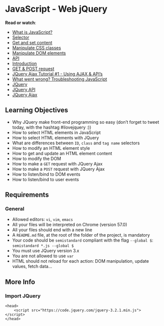 # JavaScript - Web jQuery

**Read or watch**:

-   [What is JavaScript?](https://intranet.hbtn.io/rltoken/GlfHjHDDooeBaCLeFt_5oQ "What is JavaScript?")
-   [Selector](https://intranet.hbtn.io/rltoken/y9XFbcbI8xNSqzip5nzQOA "Selector")
-   [Get and set content](https://intranet.hbtn.io/rltoken/VsL0hGKxYpR9eUARxdT4jQ "Get and set content")
-   [Manipulate CSS classes](https://intranet.hbtn.io/rltoken/3X_2uuoQj_EBCNVkbDPMOQ "Manipulate CSS classes")
-   [Manipulate DOM elements](https://intranet.hbtn.io/rltoken/Rvfxebo-SyemipXFzJczaA "Manipulate DOM elements")
-   [API](https://intranet.hbtn.io/rltoken/q60BOhdJATsxQJqfNUbYHw "API")
-   [Introduction](https://intranet.hbtn.io/rltoken/9PzTRREXMwnvL0nHCX0_BA "Introduction")
-   [GET & POST request](https://intranet.hbtn.io/rltoken/oopDTWGDRU7M25b01jzDBQ "GET & POST request")
-   [JQuery Ajax Tutorial #1 - Using AJAX & API’s](https://intranet.hbtn.io/rltoken/cUX7sSVGjIvPF0PHVA9TxQ "JQuery Ajax Tutorial #1 - Using AJAX & API's")
-   [What went wrong? Troubleshooting JavaScript](https://intranet.hbtn.io/rltoken/CjpTuQGkhwufzEuAd1RhfQ "What went wrong? Troubleshooting JavaScript")
-   [JQuery](https://intranet.hbtn.io/rltoken/IXrbW0eqxvXYnHNkM_3TFQ "JQuery")
-   [JQuery API](https://intranet.hbtn.io/rltoken/IXZ97_X2H3bu-icoF9aljg "JQuery API")
-   [JQuery Ajax](https://intranet.hbtn.io/rltoken/fP1IZt7vTQn9Wd59hIGu3w "JQuery Ajax")

## Learning Objectives

-   Why JQuery make front-end programming so easy (don’t forget to tweet today, with the hashtag #ilovejquery :))
-   How to select HTML elements in JavaScript
-   How to select HTML elements with JQuery
-   What are differences between  `ID`,  `class`  and  `tag name`  selectors
-   How to modify an HTML element style
-   How to get and update an HTML element content
-   How to modify the DOM
-   How to make a  `GET`  request with JQuery Ajax
-   How to make a  `POST`  request with JQuery Ajax
-   How to listen/bind to DOM events
-   How to listen/bind to user events

## Requirements

### General

-   Allowed editors:  `vi`,  `vim`,  `emacs`
-   All your files will be interpreted on Chrome (version 57.0)
-   All your files should end with a new line
-   A  `README.md`  file, at the root of the folder of the project, is mandatory
-   Your code should be  `semistandard`  compliant with the flag  `--global $`:  `semistandard *.js --global $`
-   You must use JQuery version 3.x
-   You are not allowed to use  `var`
-   HTML should not reload for each action: DOM manipulation, update values, fetch data…

## More Info

### Import JQuery

```
<head>
    <script src="https://code.jquery.com/jquery-3.2.1.min.js"></script>
</head>
```
